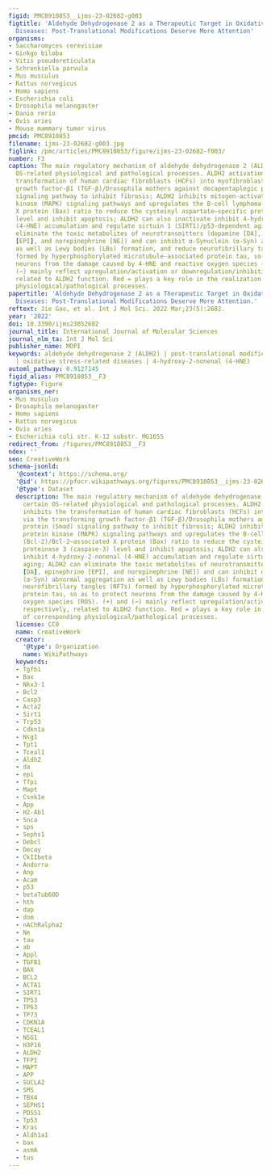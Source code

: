 ```yaml
---
figid: PMC8910853__ijms-23-02682-g003
figtitle: 'Aldehyde Dehydrogenase 2 as a Therapeutic Target in Oxidative Stress-Related
  Diseases: Post-Translational Modifications Deserve More Attention'
organisms:
- Saccharomyces cerevisiae
- Ginkgo biloba
- Vitis pseudoreticulata
- Schrenkiella parvula
- Mus musculus
- Rattus norvegicus
- Homo sapiens
- Escherichia coli
- Drosophila melanogaster
- Danio rerio
- Ovis aries
- Mouse mammary tumor virus
pmcid: PMC8910853
filename: ijms-23-02682-g003.jpg
figlink: /pmc/articles/PMC8910853/figure/ijms-23-02682-f003/
number: F3
caption: The main regulatory mechanism of aldehyde dehydrogenase 2 (ALDH2) in certain
  OS-related physiological and pathological processes. ALDH2 activation inhibits the
  transformation of human cardiac fibroblasts (HCFs) into myofibroblasts via the transforming
  growth factor-β1 (TGF-β)/Drosophila mothers against decapentaplegic protein (Smad)
  signaling pathway to inhibit fibrosis; ALDH2 inhibits mitogen-activated protein
  kinase (MAPK) signaling pathways and upregulates the B-cell lymphoma-2 (Bcl-2)/Bcl-2–associated
  X protein (Bax) ratio to reduce the cysteinyl aspartate–specific proteinase 3 (caspase-3)
  level and inhibit apoptosis; ALDH2 can also inactivate inhibit 4-hydroxy-2-nonenal
  (4-HNE) accumulation and regulate sirtuin 1 (SIRT1)/p53-dependent aging; ALDH2 can
  eliminate the toxic metabolites of neurotransmitters (dopamine [DA], epinephrine
  [EPI], and norepinephrine [NE]) and can inhibit α-Synuclein (α-Syn) abnormal aggregation
  as well as Lewy bodies (LBs) formation, and reduce neurofibrillary tangles (NFTs)
  formed by hyperphosphorylated microtubule-associated protein tau, so as to protect
  neurons from the damage caused by 4-HNE and reactive oxygen species (ROS). (+) and
  (−) mainly reflect upregulation/activation or downregulation/inhibition, respectively,
  related to ALDH2 function. Red = plays a key role in the realization of corresponding
  physiological/pathological processes.
papertitle: 'Aldehyde Dehydrogenase 2 as a Therapeutic Target in Oxidative Stress-Related
  Diseases: Post-Translational Modifications Deserve More Attention.'
reftext: Jie Gao, et al. Int J Mol Sci. 2022 Mar;23(5):2682.
year: '2022'
doi: 10.3390/ijms23052682
journal_title: International Journal of Molecular Sciences
journal_nlm_ta: Int J Mol Sci
publisher_name: MDPI
keywords: aldehyde dehydrogenase 2 (ALDH2) | post-translational modifications (PTMs)
  | oxidative stress-related diseases | 4-hydroxy-2-nonenal (4-HNE)
automl_pathway: 0.9127145
figid_alias: PMC8910853__F3
figtype: Figure
organisms_ner:
- Mus musculus
- Drosophila melanogaster
- Homo sapiens
- Rattus norvegicus
- Ovis aries
- Escherichia coli str. K-12 substr. MG1655
redirect_from: /figures/PMC8910853__F3
ndex: ''
seo: CreativeWork
schema-jsonld:
  '@context': https://schema.org/
  '@id': https://pfocr.wikipathways.org/figures/PMC8910853__ijms-23-02682-g003.html
  '@type': Dataset
  description: The main regulatory mechanism of aldehyde dehydrogenase 2 (ALDH2) in
    certain OS-related physiological and pathological processes. ALDH2 activation
    inhibits the transformation of human cardiac fibroblasts (HCFs) into myofibroblasts
    via the transforming growth factor-β1 (TGF-β)/Drosophila mothers against decapentaplegic
    protein (Smad) signaling pathway to inhibit fibrosis; ALDH2 inhibits mitogen-activated
    protein kinase (MAPK) signaling pathways and upregulates the B-cell lymphoma-2
    (Bcl-2)/Bcl-2–associated X protein (Bax) ratio to reduce the cysteinyl aspartate–specific
    proteinase 3 (caspase-3) level and inhibit apoptosis; ALDH2 can also inactivate
    inhibit 4-hydroxy-2-nonenal (4-HNE) accumulation and regulate sirtuin 1 (SIRT1)/p53-dependent
    aging; ALDH2 can eliminate the toxic metabolites of neurotransmitters (dopamine
    [DA], epinephrine [EPI], and norepinephrine [NE]) and can inhibit α-Synuclein
    (α-Syn) abnormal aggregation as well as Lewy bodies (LBs) formation, and reduce
    neurofibrillary tangles (NFTs) formed by hyperphosphorylated microtubule-associated
    protein tau, so as to protect neurons from the damage caused by 4-HNE and reactive
    oxygen species (ROS). (+) and (−) mainly reflect upregulation/activation or downregulation/inhibition,
    respectively, related to ALDH2 function. Red = plays a key role in the realization
    of corresponding physiological/pathological processes.
  license: CC0
  name: CreativeWork
  creator:
    '@type': Organization
    name: WikiPathways
  keywords:
  - Tgfb1
  - Bax
  - Nkx3-1
  - Bcl2
  - Casp3
  - Acta2
  - Sirt1
  - Trp53
  - Cdkn1a
  - Nsg1
  - Tpt1
  - Tceal1
  - Aldh2
  - da
  - epi
  - Tfpi
  - Mapt
  - Csnk1e
  - App
  - H2-Ab1
  - Snca
  - sps
  - Sephs1
  - Debcl
  - Decay
  - CkIIbeta
  - Andorra
  - Anp
  - Acam
  - p53
  - betaTub60D
  - hth
  - dap
  - dom
  - nAChRalpha2
  - Ne
  - tau
  - ab
  - Appl
  - TGFB1
  - BAX
  - BCL2
  - ACTA1
  - SIRT1
  - TP53
  - TP63
  - TP73
  - CDKN1A
  - TCEAL1
  - NSG1
  - H3P16
  - ALDH2
  - TFPI
  - MAPT
  - APP
  - SUCLA2
  - SMS
  - TBX4
  - SEPHS1
  - PDSS1
  - Tp53
  - Kras
  - Aldh1a1
  - bax
  - asmA
  - tus
---
```

